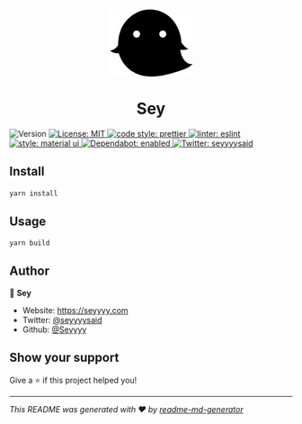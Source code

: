 <p align="center">
<img align="center" src="./static/icons/kyoryu.svg" alt="" title="icon" width="150px">
</p>
<h1 align="center">Sey</h1>
<p>
  <img alt="Version" src="https://img.shields.io/badge/version-1.0.0-blue.svg?cacheSeconds=2592000" />
  <a href="#" target="_blank">
    <img alt="License: MIT" src="https://img.shields.io/badge/License-MIT-yellow.svg" />
  </a>
  <a href="#" target="_blank">
    <img alt="code style: prettier" src="https://img.shields.io/badge/code style-prettier-ff69b4.svg" />
  </a>
  <a href="#" target="_blank">
    <img alt="linter: eslint" src="https://img.shields.io/badge/linter-eslint-blueviolet.svg" />
  </a>
  <a href="#" target="_blank">
    <img alt="style: material ui" src="https://img.shields.io/badge/style-material ui-blue.svg" />
  </a>
  <a href="#" target="_blank">
    <img alt="Dependabot: enabled" src="https://img.shields.io/badge/Dependabot-enabled-sccess.svg" />
  </a>
  <a href="https://twitter.com/seyyyysaid" target="_blank">
    <img alt="Twitter: seyyyysaid" src="https://img.shields.io/twitter/follow/seyyyysaid.svg?style=social" />
  </a>
</p>

## Install

```sh
yarn install
```

## Usage

```sh
yarn build
```

## Author

👤 **Sey**

- Website: https://seyyyy.com
- Twitter: [@seyyyysaid](https://twitter.com/seyyyysaid)
- Github: [@Seyyyy](https://github.com/Seyyyy)

## Show your support

Give a ⭐️ if this project helped you!

---

_This README was generated with ❤️ by [readme-md-generator](https://github.com/kefranabg/readme-md-generator)_
